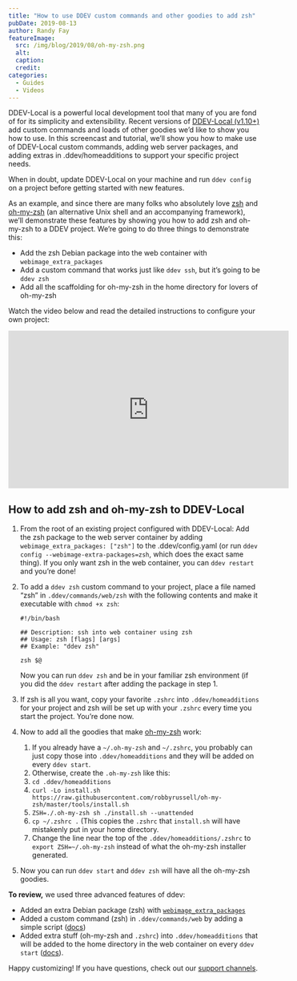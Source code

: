 ```yaml
---
title: "How to use DDEV custom commands and other goodies to add zsh"
pubDate: 2019-08-13
author: Randy Fay
featureImage:
  src: /img/blog/2019/08/oh-my-zsh.png
  alt:
  caption:
  credit:
categories:
  - Guides
  - Videos
---
```


DDEV-Local is a powerful local development tool that many of you are fond of for its simplicity and extensibility. Recent versions of [DDEV-Local (v1.10+)](https://ddev.readthedocs.io/en/stable/) add custom commands and loads of other goodies we’d like to show you how to use. In this screencast and tutorial, we’ll show you how to make use of DDEV-Local custom commands, adding web server packages, and adding extras in .ddev/homeadditions to support your specific project needs.

When in doubt, update DDEV-Local on your machine and run `ddev config` on a project before getting started with new features.

As an example, and since there are many folks who absolutely love [zsh](https://www.zsh.org/) and [oh-my-zsh](https://ohmyz.sh/) (an alternative Unix shell and an accompanying framework), we’ll demonstrate these features by showing you how to add zsh and oh-my-zsh to a DDEV project. We’re going to do three things to demonstrate this:

- Add the zsh Debian package into the web container with `webimage_extra_packages`
- Add a custom command that works just like `ddev ssh`, but it’s going to be `ddev zsh`
- Add all the scaffolding for oh-my-zsh in the home directory for lovers of oh-my-zsh

Watch the video below and read the detailed instructions to configure your own project:

<div class="video-container">
<iframe width="560" height="315" src="https://www.youtube.com/embed/eyhzszuF9Rg" title="YouTube video player" frameborder="0" allow="accelerometer; autoplay; clipboard-write; encrypted-media; gyroscope; picture-in-picture; web-share" allowfullscreen></iframe>
</div>

## How to add zsh and oh-my-zsh to DDEV-Local

1. From the root of an existing project configured with DDEV-Local: Add the zsh package to the web server container by adding `webimage_extra_packages: ["zsh"]` to the .ddev/config.yaml (or run `ddev config --webimage-extra-packages=zsh`, which does the exact same thing). If you only want zsh in the web container, you can `ddev restart` and you’re done!
2. To add a `ddev zsh` custom command to your project, place a file named “zsh” in `.ddev/commands/web/zsh` with the following contents and make it executable with `chmod +x zsh`:

    ```
    #!/bin/bash
 
    ## Description: ssh into web container using zsh
    ## Usage: zsh [flags] [args]
    ## Example: "ddev zsh"
 
    zsh $@
    ```

    Now you can run `ddev zsh` and be in your familiar zsh environment (if you did the `ddev restart` after adding the package in step 1.
3. If zsh is all you want, copy your favorite `.zshrc` into `.ddev/homeadditions` for your project and zsh will be set up with your `.zshrc` every time you start the project. You’re done now.
4. Now to add all the goodies that make [oh-my-zsh](https://github.com/robbyrussell/oh-my-zsh) work:
    1. If you already have a `~/.oh-my-zsh` and `~/.zshrc`, you probably can just copy those into `.ddev/homeadditions` and they will be added on every `ddev start`.
    2. Otherwise, create the `.oh-my-zsh` like this:
    3. `cd .ddev/homeadditions`
    4. `curl -Lo install.sh https://raw.githubusercontent.com/robbyrussell/oh-my-zsh/master/tools/install.sh`
    5. `ZSH=./.oh-my-zsh sh ./install.sh --unattended`
    6. `cp ~/.zshrc .` (This copies the `.zshrc` that `install.sh` will have mistakenly put in your home directory.
    7. Change the line near the top of the `.ddev/homeadditions/.zshrc` to `export ZSH=~/.oh-my-zsh` instead of what the oh-my-zsh installer generated.
5. Now you can run `ddev start` and `ddev zsh` will have all the oh-my-zsh goodies.

**To review,** we used three advanced features of ddev:

- Added an extra Debian package (zsh) with [`webimage_extra_packages`](https://ddev.readthedocs.io/en/stable/users/extend/customizing-images/#adding-extra-debian-packages-with-webimage%5Fextra%5Fpackages-and-dbimage%5Fextra%5Fpackages)
- Added a custom command (zsh) in `.ddev/commands/web` by adding a simple script ([docs](https://ddev.readthedocs.io/en/stable/users/extend/custom-commands/))
- Added extra stuff (oh-my-zsh and `.zshrc`) into `.ddev/homeadditions` that will be added to the home directory in the web container on every `ddev start` ([docs](https://ddev.readthedocs.io/en/stable/users/extend/in-container-configuration/)).

Happy customizing! If you have questions, check out our [support channels](https://ddev.readthedocs.io/en/stable/#support).
